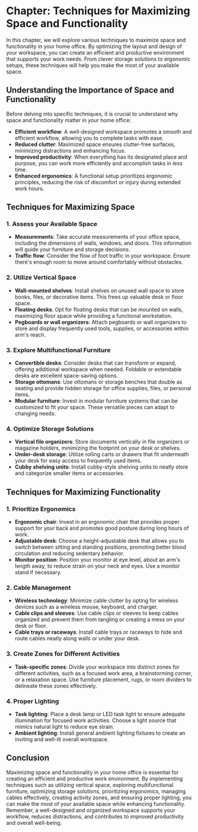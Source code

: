 Chapter: Techniques for Maximizing Space and Functionality
==========================================================

In this chapter, we will explore various techniques to maximize space and functionality in your home office. By optimizing the layout and design of your workspace, you can create an efficient and productive environment that supports your work needs. From clever storage solutions to ergonomic setups, these techniques will help you make the most of your available space.

**Understanding the Importance of Space and Functionality**
-----------------------------------------------------------

Before delving into specific techniques, it is crucial to understand why space and functionality matter in your home office:

* **Efficient workflow**: A well-designed workspace promotes a smooth and efficient workflow, allowing you to complete tasks with ease.
* **Reduced clutter**: Maximized space ensures clutter-free surfaces, minimizing distractions and enhancing focus.
* **Improved productivity**: When everything has its designated place and purpose, you can work more efficiently and accomplish tasks in less time.
* **Enhanced ergonomics**: A functional setup prioritizes ergonomic principles, reducing the risk of discomfort or injury during extended work hours.

**Techniques for Maximizing Space**
-----------------------------------

### **1. Assess your Available Space**

* **Measurements**: Take accurate measurements of your office space, including the dimensions of walls, windows, and doors. This information will guide your furniture and storage decisions.
* **Traffic flow**: Consider the flow of foot traffic in your workspace. Ensure there's enough room to move around comfortably without obstacles.

### **2. Utilize Vertical Space**

* **Wall-mounted shelves**: Install shelves on unused wall space to store books, files, or decorative items. This frees up valuable desk or floor space.
* **Floating desks**: Opt for floating desks that can be mounted on walls, maximizing floor space while providing a functional workstation.
* **Pegboards or wall organizers**: Attach pegboards or wall organizers to store and display frequently used tools, supplies, or accessories within arm's reach.

### **3. Explore Multifunctional Furniture**

* **Convertible desks**: Consider desks that can transform or expand, offering additional workspace when needed. Foldable or extendable desks are excellent space-saving options.
* **Storage ottomans**: Use ottomans or storage benches that double as seating and provide hidden storage for office supplies, files, or personal items.
* **Modular furniture**: Invest in modular furniture systems that can be customized to fit your space. These versatile pieces can adapt to changing needs.

### **4. Optimize Storage Solutions**

* **Vertical file organizers**: Store documents vertically in file organizers or magazine holders, minimizing the footprint on your desk or shelves.
* **Under-desk storage**: Utilize rolling carts or drawers that fit underneath your desk for easy access to frequently used items.
* **Cubby shelving units**: Install cubby-style shelving units to neatly store and categorize smaller items or accessories.

**Techniques for Maximizing Functionality**
-------------------------------------------

### **1. Prioritize Ergonomics**

* **Ergonomic chair**: Invest in an ergonomic chair that provides proper support for your back and promotes good posture during long hours of work.
* **Adjustable desk**: Choose a height-adjustable desk that allows you to switch between sitting and standing positions, promoting better blood circulation and reducing sedentary behavior.
* **Monitor position**: Position your monitor at eye level, about an arm's length away, to reduce strain on your neck and eyes. Use a monitor stand if necessary.

### **2. Cable Management**

* **Wireless technology**: Minimize cable clutter by opting for wireless devices such as a wireless mouse, keyboard, and charger.
* **Cable clips and sleeves**: Use cable clips or sleeves to keep cables organized and prevent them from tangling or creating a mess on your desk or floor.
* **Cable trays or raceways**: Install cable trays or raceways to hide and route cables neatly along walls or under your desk.

### **3. Create Zones for Different Activities**

* **Task-specific zones**: Divide your workspace into distinct zones for different activities, such as a focused work area, a brainstorming corner, or a relaxation space. Use furniture placement, rugs, or room dividers to delineate these zones effectively.

### **4. Proper Lighting**

* **Task lighting**: Place a desk lamp or LED task light to ensure adequate illumination for focused work activities. Choose a light source that mimics natural light to reduce eye strain.
* **Ambient lighting**: Install general ambient lighting fixtures to create an inviting and well-lit overall workspace.

**Conclusion**
--------------

Maximizing space and functionality in your home office is essential for creating an efficient and productive work environment. By implementing techniques such as utilizing vertical space, exploring multifunctional furniture, optimizing storage solutions, prioritizing ergonomics, managing cables effectively, creating activity zones, and ensuring proper lighting, you can make the most of your available space while enhancing functionality. Remember, a well-designed and organized workspace supports your workflow, reduces distractions, and contributes to improved productivity and overall well-being.
